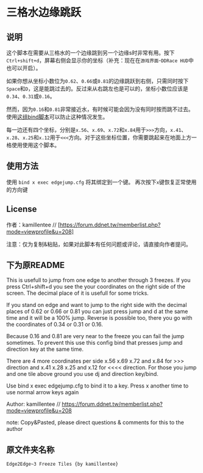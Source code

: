 # 三格水边缘跳跃

## 说明

这个脚本在需要从三格水的一个边缘跳到另一个边缘s时非常有用。按下`Ctrl+shift+d`，屏幕右侧会显示你的坐标（补充：现在在`游戏界面`-`DDRace HUD`中也可以开启）。

如果你想从坐标小数位为`0.62`、`0.66`或`0.81`的边缘跳跃到右侧，只需同时按下`Space`和`D`，这是能跳过去的。反过来从右跳左也是可以的，坐标小数位应该是`0.34`、`0.31`或`0.16`。

然而，因为`0.16`和`0.81`非常接近水，有时候可能会因为没有同时按而跳不过去。使用[这组bind脚本](../Edge2Edge~3%20Freeze%20Tiles%20{by%20kamillentee}/)可以防止这种情况发生。

每一边还有四个坐标，分别是`x.56`、`x.69`、`x.72`和`x.84`用于`>>>`方向，`x.41`、`x.28`、`x.25`和`x.12`用于`<<<`方向。对于这些坐标位置，你需要跳起来在地面上方一格使用使用这个脚本。

## 使用方法

使用 `bind x exec edgejump.cfg` 将其绑定到一个键。 再次按下`x`键恢复正常使用的方向键

## License

作者：kamillentee // [https://forum.ddnet.tw/memberlist.php?mode=viewprofile&u=208]

注意：仅为复制&粘贴，如果对此脚本有任何问题或评论，请直接向作者提问。

## 下为原README

This is usefull to jump from one edge to another through 3 freezes. If you press Ctrl+shift+d you see the your coordinates on the right side of the screen. The decimal place of it is usefull for some tricks.

If you stand on edge and want to jump to the right side with the decimal places of 0.62 or 0.66 or 0.81 you can just press jump and d at the same time and it will be a 100% jump. Reverse is possible too, there you go with the coordinates of 0.34 or 0.31 or 0.16.

Because 0.16 and 0.81 are very near to the freeze you can fail the jump sometimes. To prevent this use this config bind that presses jump and direction key at the same time.

There are 4 more coordinates per side x.56 x.69 x.72 and x.84 for >>> direction and x.41 x.28 x.25 and x.12 for <<<< direction. For those you jump and one tile above ground you use dj and direction key/bind.

Use bind x exec edgejump.cfg to bind it to a key.
Press x another time to use normal arrow keys again

 Author: kamillentee // https://forum.ddnet.tw/memberlist.php?mode=viewprofile&u=208

note: Copy&Pasted, please direct questions & comments for this to the author

## 原文件夹名称

`Edge2Edge~3 Freeze Tiles {by kamillentee}`